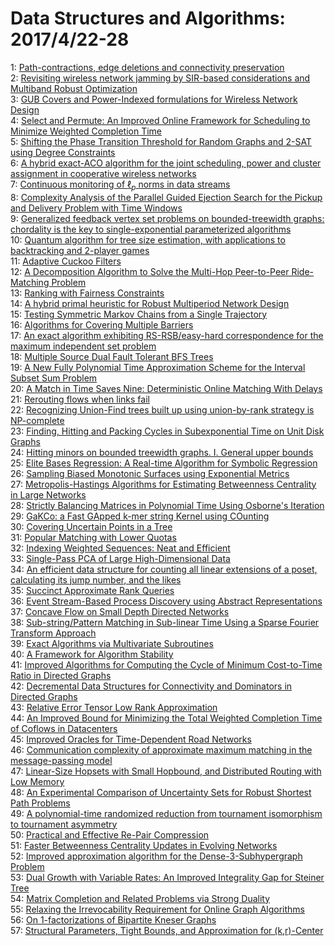 # Data Structures and Algorithms: 2017/4/22-28  
1: [Path-contractions, edge deletions and connectivity preservation](https://doi.org/10.48550/arXiv.1704.06622)  
2: [Revisiting wireless network jamming by SIR-based considerations and  Multiband Robust Optimization](https://doi.org/10.48550/arXiv.1704.06673)  
3: [GUB Covers and Power-Indexed formulations for Wireless Network Design](https://doi.org/10.48550/arXiv.1704.06674)  
4: [Select and Permute: An Improved Online Framework for Scheduling to  Minimize Weighted Completion Time](https://doi.org/10.48550/arXiv.1704.06677)  
5: [Shifting the Phase Transition Threshold for Random Graphs and 2-SAT  using Degree Constraints](https://doi.org/10.48550/arXiv.1704.06683)  
6: [A hybrid exact-ACO algorithm for the joint scheduling, power and cluster  assignment in cooperative wireless networks](https://doi.org/10.48550/arXiv.1704.06684)  
7: [Continuous monitoring of $\ell_p$ norms in data streams](https://doi.org/10.48550/arXiv.1704.06710)  
8: [Complexity Analysis of the Parallel Guided Ejection Search for the  Pickup and Delivery Problem with Time Windows](https://doi.org/10.48550/arXiv.1704.06724)  
9: [Generalized feedback vertex set problems on bounded-treewidth graphs:  chordality is the key to single-exponential parameterized algorithms](https://doi.org/10.48550/arXiv.1704.06757)  
10: [Quantum algorithm for tree size estimation, with applications to  backtracking and 2-player games](https://doi.org/10.48550/arXiv.1704.06774)  
11: [Adaptive Cuckoo Filters](https://doi.org/10.48550/arXiv.1704.06818)  
12: [A Decomposition Algorithm to Solve the Multi-Hop Peer-to-Peer  Ride-Matching Problem](https://doi.org/10.48550/arXiv.1704.06838)  
13: [Ranking with Fairness Constraints](https://doi.org/10.48550/arXiv.1704.06840)  
14: [A hybrid primal heuristic for Robust Multiperiod Network Design](https://doi.org/10.48550/arXiv.1704.06847)  
15: [Testing Symmetric Markov Chains from a Single Trajectory](https://doi.org/10.48550/arXiv.1704.06850)  
16: [Algorithms for Covering Multiple Barriers](https://doi.org/10.48550/arXiv.1704.06870)  
17: [An exact algorithm exhibiting RS-RSB/easy-hard correspondence for the  maximum independent set problem](https://doi.org/10.48550/arXiv.1704.06899)  
18: [Multiple Source Dual Fault Tolerant BFS Trees](https://doi.org/10.48550/arXiv.1704.06907)  
19: [A New Fully Polynomial Time Approximation Scheme for the Interval Subset  Sum Problem](https://doi.org/10.48550/arXiv.1704.06928)  
20: [A Match in Time Saves Nine: Deterministic Online Matching With Delays](https://doi.org/10.48550/arXiv.1704.06980)  
21: [Rerouting flows when links fail](https://doi.org/10.48550/arXiv.1704.07067)  
22: [Recognizing Union-Find trees built up using union-by-rank strategy is  NP-complete](https://doi.org/10.48550/arXiv.1704.07254)  
23: [Finding, Hitting and Packing Cycles in Subexponential Time on Unit Disk  Graphs](https://doi.org/10.48550/arXiv.1704.07279)  
24: [Hitting minors on bounded treewidth graphs. I. General upper bounds](https://doi.org/10.48550/arXiv.1704.07284)  
25: [Elite Bases Regression: A Real-time Algorithm for Symbolic Regression](https://doi.org/10.48550/arXiv.1704.07313)  
26: [Sampling Biased Monotonic Surfaces using Exponential Metrics](https://doi.org/10.48550/arXiv.1704.07322)  
27: [Metropolis-Hastings Algorithms for Estimating Betweenness Centrality in  Large Networks](https://doi.org/10.48550/arXiv.1704.07351)  
28: [Strictly Balancing Matrices in Polynomial Time Using Osborne's Iteration](https://doi.org/10.48550/arXiv.1704.07406)  
29: [GaKCo: a Fast GApped k-mer string Kernel using COunting](https://doi.org/10.48550/arXiv.1704.07468)  
30: [Covering Uncertain Points in a Tree](https://doi.org/10.48550/arXiv.1704.07497)  
31: [Popular Matching with Lower Quotas](https://doi.org/10.48550/arXiv.1704.07546)  
32: [Indexing Weighted Sequences: Neat and Efficient](https://doi.org/10.48550/arXiv.1704.07625)  
33: [Single-Pass PCA of Large High-Dimensional Data](https://doi.org/10.48550/arXiv.1704.07669)  
34: [An efficient data structure for counting all linear extensions of a  poset, calculating its jump number, and the likes](https://doi.org/10.48550/arXiv.1704.07708)  
35: [Succinct Approximate Rank Queries](https://doi.org/10.48550/arXiv.1704.07710)  
36: [Event Stream-Based Process Discovery using Abstract Representations](https://doi.org/10.48550/arXiv.1704.08101)  
37: [Concave Flow on Small Depth Directed Networks](https://doi.org/10.48550/arXiv.1704.07791)  
38: [Sub-string/Pattern Matching in Sub-linear Time Using a Sparse Fourier  Transform Approach](https://doi.org/10.48550/arXiv.1704.07852)  
39: [Exact Algorithms via Multivariate Subroutines](https://doi.org/10.48550/arXiv.1704.07982)  
40: [A Framework for Algorithm Stability](https://doi.org/10.48550/arXiv.1704.08000)  
41: [Improved Algorithms for Computing the Cycle of Minimum Cost-to-Time  Ratio in Directed Graphs](https://doi.org/10.48550/arXiv.1704.08122)  
42: [Decremental Data Structures for Connectivity and Dominators in Directed  Graphs](https://doi.org/10.48550/arXiv.1704.08235)  
43: [Relative Error Tensor Low Rank Approximation](https://doi.org/10.48550/arXiv.1704.08246)  
44: [An Improved Bound for Minimizing the Total Weighted Completion Time of  Coflows in Datacenters](https://doi.org/10.48550/arXiv.1704.08357)  
45: [Improved Oracles for Time-Dependent Road Networks](https://doi.org/10.48550/arXiv.1704.08445)  
46: [Communication complexity of approximate maximum matching in the  message-passing model](https://doi.org/10.48550/arXiv.1704.08462)  
47: [Linear-Size Hopsets with Small Hopbound, and Distributed Routing with  Low Memory](https://doi.org/10.48550/arXiv.1704.08468)  
48: [An Experimental Comparison of Uncertainty Sets for Robust Shortest Path  Problems](https://doi.org/10.48550/arXiv.1704.08470)  
49: [A polynomial-time randomized reduction from tournament isomorphism to  tournament asymmetry](https://doi.org/10.48550/arXiv.1704.08529)  
50: [Practical and Effective Re-Pair Compression](https://doi.org/10.48550/arXiv.1704.08558)  
51: [Faster Betweenness Centrality Updates in Evolving Networks](https://doi.org/10.48550/arXiv.1704.08592)  
52: [Improved approximation algorithm for the Dense-3-Subhypergraph Problem](https://doi.org/10.48550/arXiv.1704.08620)  
53: [Dual Growth with Variable Rates: An Improved Integrality Gap for Steiner  Tree](https://doi.org/10.48550/arXiv.1704.08680)  
54: [Matrix Completion and Related Problems via Strong Duality](https://doi.org/10.48550/arXiv.1704.08683)  
55: [Relaxing the Irrevocability Requirement for Online Graph Algorithms](https://doi.org/10.48550/arXiv.1704.08835)  
56: [On 1-factorizations of Bipartite Kneser Graphs](https://doi.org/10.48550/arXiv.1704.08852)  
57: [Structural Parameters, Tight Bounds, and Approximation for (k,r)-Center](https://doi.org/10.48550/arXiv.1704.08868)  